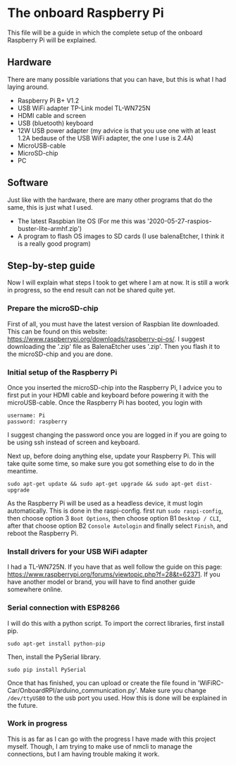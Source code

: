 # The onboard Raspberry Pi

This file will be a guide in which the complete setup of the onboard Raspberry
Pi will be explained.

## Hardware

There are many possible variations that you can have, but this is what I had
laying around.

- Raspberry Pi B+ V1.2
- USB WiFi adapter TP-Link model TL-WN725N
- HDMI cable and screen
- USB (bluetooth) keyboard
- 12W USB power adapter (my advice is that you use one with at least 1.2A
  bedause of the USB WiFi adapter, the one I use is 2.4A)
- MicroUSB-cable
- MicroSD-chip
- PC

## Software

Just like with the hardware, there are many other programs that do the same,
this is just what I used.

- The latest Raspbian lite OS (For me this was
  '2020-05-27-raspios-buster-lite-armhf.zip')
- A program to flash OS images to SD cards (I use balenaEtcher, I think it is a
  really good program)

## Step-by-step guide

Now I will explain what steps I took to get where I am at now. It is still a
work in progress, so the end result can not be shared quite yet.

### Prepare the microSD-chip

First of all, you must have the latest version of Raspbian lite downloaded. This
can be found on this website:
https://www.raspberrypi.org/downloads/raspberry-pi-os/. I suggest downloading
the '.zip' file as BalenaEtcher uses '.zip'. Then you flash it to the
microSD-chip and you are done.

### Initial setup of the Raspberry Pi

Once you inserted the microSD-chip into the Raspberry Pi, I advice you to first
put in your HDMI cable and keyboard before powering it with the microUSB-cable.
Once the Raspberry Pi has booted, you login with

```
username: Pi
password: raspberry
```

I suggest changing the password once you are logged in if you are going to be
using ssh instead of screen and keyboard.

Next up, before doing anything else, update your Raspberry Pi. This will take
quite some time, so make sure you got something else to do in the meantime.

```
sudo apt-get update && sudo apt-get upgrade && sudo apt-get dist-upgrade
```

As the Raspberry Pi will be used as a headless device, it must login
automatically. This is done in the raspi-config. first run `sudo raspi-config`,
then choose option 3 `Boot Options`, then choose option B1 `Desktop / CLI`,
after that choose option B2 `Console Autologin` and finally select `Finish`, and
reboot the Raspberry Pi.

### Install drivers for your USB WiFi adapter

I had a TL-WN725N. If you have that as well follow the guide on this page:
https://www.raspberrypi.org/forums/viewtopic.php?f=28&t=62371. If you have
another model or brand, you will have to find another guide somewhere online.

### Serial connection with ESP8266

I will do this with a python script. To import the correct libraries, first
install pip.

```
sudo apt-get install python-pip
```

Then, install the PySerial library.

```
sudo pip install PySerial
```

Once that has finished, you can upload or create the file found in
'WiFiRC-Car/OnboardRPI/arduino_communication.py'. Make sure you change
`/dev/ttyUSB0` to the usb port you used. How this is done will be explained in
the future.

### Work in progress

This is as far as I can go with the progress I have made with this project
myself. Though, I am trying to make use of nmcli to manage the connections, but
I am having trouble making it work.
